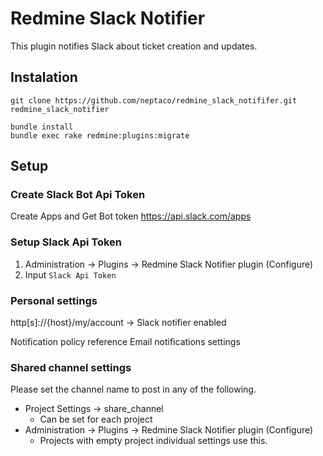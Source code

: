 # Redmine Slack Notifier

This plugin notifies Slack about ticket creation and updates.

## Instalation

```
git clone https://github.com/neptaco/redmine_slack_notififer.git redmine_slack_notifier
```

```
bundle install
bundle exec rake redmine:plugins:migrate
```

## Setup

### Create Slack Bot Api Token

Create Apps and Get Bot token
https://api.slack.com/apps

### Setup Slack Api Token

1. Administration -> Plugins -> Redmine Slack Notifier plugin (Configure)
2. Input `Slack Api Token`

### Personal settings

http[s]://{host}/my/account ->  Slack notifier enabled

Notification policy reference Email notifications settings 

### Shared channel settings

Please set the channel name to post in any of the following.

- Project Settings -> share_channel
    - Can be set for each project
- Administration -> Plugins -> Redmine Slack Notifier plugin (Configure)
    - Projects with empty project individual settings use this.
